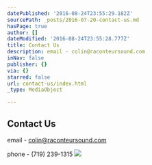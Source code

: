 ```yaml
---
datePublished: '2016-08-24T23:55:29.182Z'
sourcePath: _posts/2016-07-20-contact-us.md
hasPage: true
author: []
dateModified: '2016-08-24T23:55:28.777Z'
title: Contact Us
description: email - colin@raconteursound.com
inNav: false
publisher: {}
via: {}
starred: false
url: contact-us/index.html
_type: MediaObject

---
```

## Contact Us

email - colin@raconteursound.com

phone - (719) 239-1315
![](https://the-grid-user-content.s3-us-west-2.amazonaws.com/56a44e1b-9333-424a-8de3-156544a0abb1.jpg)